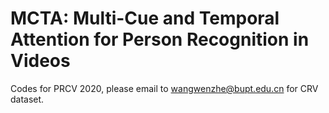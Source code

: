 # MCTA: Multi-Cue and Temporal Attention for Person Recognition in Videos

Codes for PRCV 2020, please email to wangwenzhe@bupt.edu.cn for CRV dataset.
